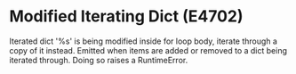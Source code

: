 # Modified Iterating Dict (E4702)

Iterated dict '%s' is being modified inside for loop body, iterate
through a copy of it instead. Emitted when items are added or removed to
a dict being iterated through. Doing so raises a RuntimeError.
